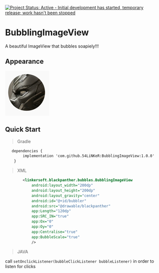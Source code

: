 [![Project Status: Active - Initial development has started, temporary release; work hasn't been stopped ](http://www.repostatus.org/badges/0.1.0/active.svg)](http://www.repostatus.org/#active)

BubblingImageView
=============
A beautiful ImageView that bubbles soapiely!!!

## Appearance

![Demo](shots/appearance.gif)

## Quick Start

> Gradle

```xml
   dependencies {
        implementation 'com.github.54LiNKeR:BubblingImageView:1.0.0'
    }
```

> XML

```xml
        <linkersoft.blackpanther.bubbles.BubblingImageView
            android:layout_width="200dp"
            android:layout_height="200dp"
            android:layout_gravity="center"
            android:id="@+id/bubbler"
            android:src="@drawable/blackpanther"
            app:Length="120dp"
            app:SRC_IN="true"
            app:Ox="0"
            app:Oy="0"
            app:Centralise="true"
            app:BubbleScale="true"
            />

```

> JAVA

  call `setOnclickListener(bubbleClickListener bubbleListener)` in order to listen for clicks
